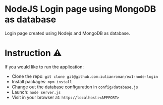 # NodeJS Login page using MongoDB as database 

Login page created using Nodejs and MongoDB as database.

# Instruction :warning:

If you would like to run the application:

- Clone the repo: `git clone git@github.com:iulianroman/ex1-node-login`
- Install packages: `npm install`
- Change out the database configuration in `config/database.js`
- Launch: `node server.js`
- Visit in your browser at: `http://localhost:<APPPORT>`


